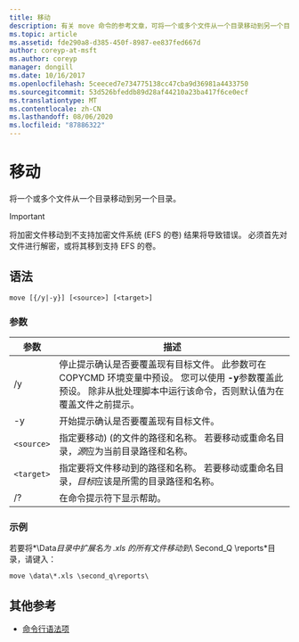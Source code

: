 ```yaml
---
title: 移动
description: 有关 move 命令的参考文章，可将一个或多个文件从一个目录移动到另一个目录。
ms.topic: article
ms.assetid: fde290a8-d385-450f-8987-ee837fed667d
author: coreyp-at-msft
ms.author: coreyp
manager: dongill
ms.date: 10/16/2017
ms.openlocfilehash: 5ceeced7e734775138cc47cba9d36981a4433750
ms.sourcegitcommit: 53d526bfeddb89d28af44210a23ba417f6ce0ecf
ms.translationtype: MT
ms.contentlocale: zh-CN
ms.lasthandoff: 08/06/2020
ms.locfileid: "87886322"
---
```

# <a name="move"></a>移动

将一个或多个文件从一个目录移动到另一个目录。

> [!IMPORTANT]
> 将加密文件移动到不支持加密文件系统 (EFS 的卷) 结果将导致错误。 必须首先对文件进行解密，或将其移到支持 EFS 的卷。

## <a name="syntax"></a>语法

```
move [{/y|-y}] [<source>] [<target>]
```

### <a name="parameters"></a>参数

| 参数 | 描述 |
| --------- | ----------- |
| /y | 停止提示确认是否要覆盖现有目标文件。 此参数可在 COPYCMD 环境变量中预设。 您可以使用 **-y**参数覆盖此预设。 除非从批处理脚本中运行该命令，否则默认值为在覆盖文件之前提示。 |
| -y | 开始提示确认是否要覆盖现有目标文件。 |
| `<source>` | 指定要移动)  (的文件的路径和名称。 若要移动或重命名目录，*源*应为当前目录路径和名称。 |
| `<target>` | 指定要将文件移动到的路径和名称。 若要移动或重命名目录，*目标*应该是所需的目录路径和名称。 |
| /? | 在命令提示符下显示帮助。 |

### <a name="examples"></a>示例

若要将*\Data*目录中扩展名为 .xls 的所有文件移动到*\ Second_Q \reports*目录，请键入：

```
move \data\*.xls \second_q\reports\
```

## <a name="additional-references"></a>其他参考

- [命令行语法项](command-line-syntax-key.md)
